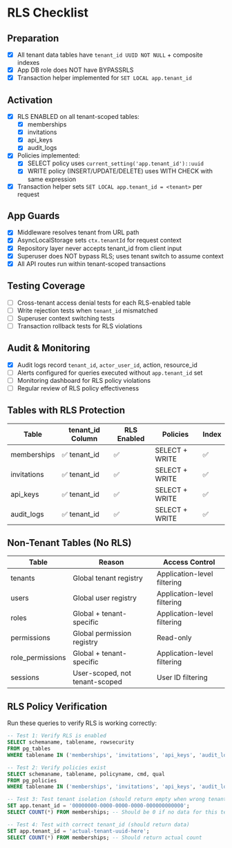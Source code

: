 # RLS Checklist

## Preparation
- [x] All tenant data tables have `tenant_id UUID NOT NULL` + composite indexes
- [x] App DB role does NOT have BYPASSRLS
- [x] Transaction helper implemented for `SET LOCAL app.tenant_id`

## Activation
- [x] RLS ENABLED on all tenant-scoped tables:
  - [x] memberships
  - [x] invitations
  - [x] api_keys
  - [x] audit_logs
- [x] Policies implemented:
  - [x] SELECT policy uses `current_setting('app.tenant_id')::uuid`
  - [x] WRITE policy (INSERT/UPDATE/DELETE) uses WITH CHECK with same expression
- [x] Transaction helper sets `SET LOCAL app.tenant_id = <tenant>` per request

## App Guards
- [x] Middleware resolves tenant from URL path
- [x] AsyncLocalStorage sets `ctx.tenantId` for request context
- [x] Repository layer never accepts tenant_id from client input
- [x] Superuser does NOT bypass RLS; uses tenant switch to assume context
- [x] All API routes run within tenant-scoped transactions

## Testing Coverage
- [ ] Cross-tenant access denial tests for each RLS-enabled table
- [ ] Write rejection tests when `tenant_id` mismatched
- [ ] Superuser context switching tests
- [ ] Transaction rollback tests for RLS violations

## Audit & Monitoring
- [x] Audit logs record `tenant_id`, `actor_user_id`, action, resource_id
- [ ] Alerts configured for queries executed without `app.tenant_id` set
- [ ] Monitoring dashboard for RLS policy violations
- [ ] Regular review of RLS policy effectiveness

## Tables with RLS Protection

| Table | tenant_id Column | RLS Enabled | Policies | Index |
|-------|------------------|-------------|----------|-------|
| memberships | ✅ tenant_id | ✅ | SELECT + WRITE | ✅ |
| invitations | ✅ tenant_id | ✅ | SELECT + WRITE | ✅ |
| api_keys | ✅ tenant_id | ✅ | SELECT + WRITE | ✅ |
| audit_logs | ✅ tenant_id | ✅ | SELECT + WRITE | ✅ |

## Non-Tenant Tables (No RLS)

| Table | Reason | Access Control |
|-------|--------|----------------|
| tenants | Global tenant registry | Application-level filtering |
| users | Global user registry | Application-level filtering |
| roles | Global + tenant-specific | Application-level filtering |
| permissions | Global permission registry | Read-only |
| role_permissions | Global + tenant-specific | Application-level filtering |
| sessions | User-scoped, not tenant-scoped | User ID filtering |

## RLS Policy Verification

Run these queries to verify RLS is working correctly:

```sql
-- Test 1: Verify RLS is enabled
SELECT schemaname, tablename, rowsecurity 
FROM pg_tables 
WHERE tablename IN ('memberships', 'invitations', 'api_keys', 'audit_logs');

-- Test 2: Verify policies exist
SELECT schemaname, tablename, policyname, cmd, qual 
FROM pg_policies 
WHERE tablename IN ('memberships', 'invitations', 'api_keys', 'audit_logs');

-- Test 3: Test tenant isolation (should return empty when wrong tenant_id is set)
SET app.tenant_id = '00000000-0000-0000-0000-000000000000';
SELECT COUNT(*) FROM memberships; -- Should be 0 if no data for this tenant

-- Test 4: Test with correct tenant_id (should return data)
SET app.tenant_id = 'actual-tenant-uuid-here';
SELECT COUNT(*) FROM memberships; -- Should return actual count
